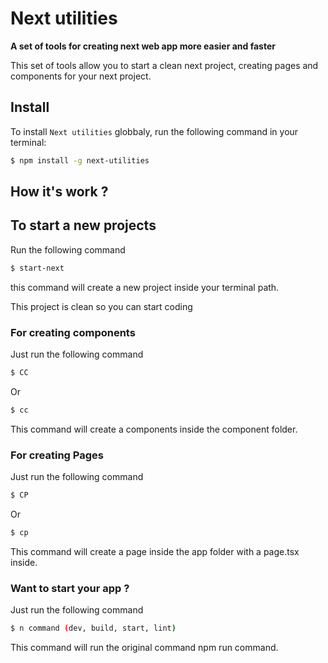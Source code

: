 # Next utilities

**A set of tools for creating next web app more easier and faster**

This set of tools allow you to start a clean next project, creating pages and components for your next project.

## Install

To install `Next utilities` globbaly, run the following command in your terminal:

```sh
$ npm install -g next-utilities

```

## How it's work ?

## To start a new projects

Run the following command

```sh
$ start-next

```

this command will create a new project inside your terminal path.

This project is clean so you can start coding

### For creating components

Just run the following command

```sh
$ CC

```

Or

```sh
$ cc

```

This command will create a components inside the component folder.

### For creating Pages

Just run the following command

```sh
$ CP

```

Or

```sh
$ cp

```

This command will create a page inside the app folder with a page.tsx inside.

### Want to start your app ?

Just run the following command

```sh
$ n command (dev, build, start, lint)

```

This command will run the original command npm run command.

